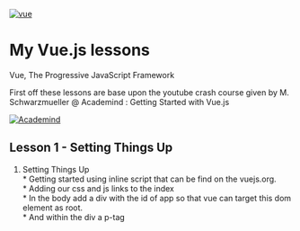 [![vue][vue-logo]][vue-link]

[vue-logo]: https://vuejs.org/images/logo.png
[vue-link]: https://vuejs.org/

# My Vue.js lessons

Vue, The Progressive JavaScript Framework

First off these lessons are base upon the youtube crash course given by M. Schwarzmueller @ Academind : Getting Started with Vue.js  

[![Academind][course-logo]][course-link]

[course-logo]: https://yt3.ggpht.com/a/AGF-l7-L1jJvOCpat-6U8PVblQ_cSowHb42QQubFSw=s48-mo-c-c0xffffffff-rj-k-no
[course-link]: https://www.youtube.com/watch?v=nyJSd6V2DRI&list=PL55RiY5tL51p-YU-Uw90qQH419BM4Iz07

## Lesson 1 - Setting Things Up
1.  Setting Things Up  
        * Getting started using inline script that can be find on the vuejs.org.  
        * Adding our css and js links to the index   
        * In the body add a div with the id  of app so that vue can target this dom element as root.  
        * And within the div a p-tag